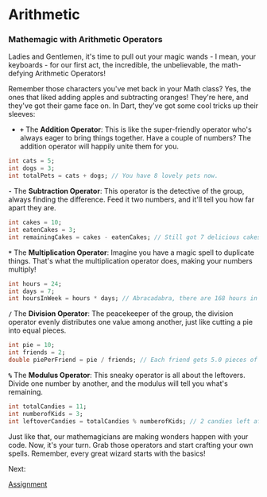 # Arithmetic

### **Mathemagic with Arithmetic Operators**

Ladies and Gentlemen, it's time to pull out your magic wands - I mean, your keyboards - for our first act, the incredible, the unbelievable, the math-defying Arithmetic Operators!

Remember those characters you've met back in your Math class? Yes, the ones that liked adding apples and subtracting oranges! They're here, and they've got their game face on. In Dart, they've got some cool tricks up their sleeves:

- **`+`** The **Addition Operator**: This is like the super-friendly operator who's always eager to bring things together. Have a couple of numbers? The addition operator will happily unite them for you.

```dart
int cats = 5;
int dogs = 3;
int totalPets = cats + dogs; // You have 8 lovely pets now.
```

**`-`** The **Subtraction Operator**: This operator is the detective of the group, always finding the difference. Feed it two numbers, and it'll tell you how far apart they are.

```dart
int cakes = 10;
int eatenCakes = 3;
int remainingCakes = cakes - eatenCakes; // Still got 7 delicious cakes.
```

**`*`** The **Multiplication Operator**: Imagine you have a magic spell to duplicate things. That's what the multiplication operator does, making your numbers multiply!

```dart
int hours = 24;
int days = 7;
int hoursInWeek = hours * days; // Abracadabra, there are 168 hours in a week.
```

**`/`** The **Division Operator**: The peacekeeper of the group, the division operator evenly distributes one value among another, just like cutting a pie into equal pieces.

```dart
int pie = 10;
int friends = 2;
double piePerFriend = pie / friends; // Each friend gets 5.0 pieces of pie.
```

**`%`** The **Modulus Operator**: This sneaky operator is all about the leftovers. Divide one number by another, and the modulus will tell you what's remaining.

```dart
int totalCandies = 11;
int numberofKids = 3;
int leftoverCandies = totalCandies % numberofKids; // 2 candies left after sharing among 3 kids.
```

Just like that, our mathemagicians are making wonders happen with your code. Now, it's your turn. Grab those operators and start crafting your own spells. Remember, every great wizard starts with the basics!

Next:

[Assignment](Assignment%20498b184ab41e45e0962fbabcfb0882b4.md)
